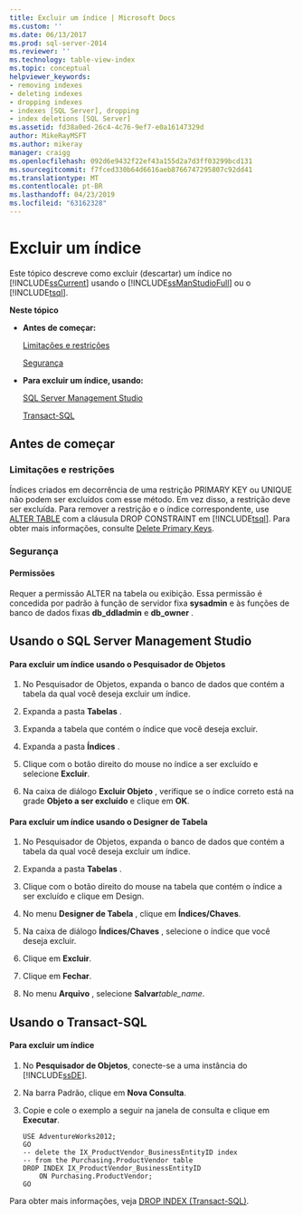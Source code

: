 ```yaml
---
title: Excluir um índice | Microsoft Docs
ms.custom: ''
ms.date: 06/13/2017
ms.prod: sql-server-2014
ms.reviewer: ''
ms.technology: table-view-index
ms.topic: conceptual
helpviewer_keywords:
- removing indexes
- deleting indexes
- dropping indexes
- indexes [SQL Server], dropping
- index deletions [SQL Server]
ms.assetid: fd38a0ed-26c4-4c76-9ef7-e0a16147329d
author: MikeRayMSFT
ms.author: mikeray
manager: craigg
ms.openlocfilehash: 092d6e9432f22ef43a155d2a7d3ff03299bcd131
ms.sourcegitcommit: f7fced330b64d6616aeb8766747295807c92dd41
ms.translationtype: MT
ms.contentlocale: pt-BR
ms.lasthandoff: 04/23/2019
ms.locfileid: "63162328"
---
```

# <a name="delete-an-index"></a>Excluir um índice
  Este tópico descreve como excluir (descartar) um índice no [!INCLUDE[ssCurrent](../../includes/sscurrent-md.md)] usando o [!INCLUDE[ssManStudioFull](../../includes/ssmanstudiofull-md.md)] ou o [!INCLUDE[tsql](../../includes/tsql-md.md)].  
  
 **Neste tópico**  
  
-   **Antes de começar:**  
  
     [Limitações e restrições](#Restrictions)  
  
     [Segurança](#Security)  
  
-   **Para excluir um índice, usando:**  
  
     [SQL Server Management Studio](#SSMSProcedure)  
  
     [Transact-SQL](#TsqlProcedure)  
  
##  <a name="BeforeYouBegin"></a> Antes de começar  
  
###  <a name="Restrictions"></a> Limitações e restrições  
 Índices criados em decorrência de uma restrição PRIMARY KEY ou UNIQUE não podem ser excluídos com esse método. Em vez disso, a restrição deve ser excluída. Para remover a restrição e o índice correspondente, use [ALTER TABLE](/sql/t-sql/statements/alter-table-transact-sql) com a cláusula DROP CONSTRAINT em [!INCLUDE[tsql](../../includes/tsql-md.md)]. Para obter mais informações, consulte [Delete Primary Keys](../tables/delete-primary-keys.md).  
  
###  <a name="Security"></a> Segurança  
  
####  <a name="Permissions"></a> Permissões  
 Requer a permissão ALTER na tabela ou exibição. Essa permissão é concedida por padrão à função de servidor fixa **sysadmin** e às funções de banco de dados fixas **db_ddladmin** e **db_owner** .  
  
##  <a name="SSMSProcedure"></a> Usando o SQL Server Management Studio  
  
#### <a name="to-delete-an-index-by-using-object-explorer"></a>Para excluir um índice usando o Pesquisador de Objetos  
  
1.  No Pesquisador de Objetos, expanda o banco de dados que contém a tabela da qual você deseja excluir um índice.  
  
2.  Expanda a pasta **Tabelas** .  
  
3.  Expanda a tabela que contém o índice que você deseja excluir.  
  
4.  Expanda a pasta **Índices** .  
  
5.  Clique com o botão direito do mouse no índice a ser excluído e selecione **Excluir**.  
  
6.  Na caixa de diálogo **Excluir Objeto** , verifique se o índice correto está na grade **Objeto a ser excluído** e clique em **OK**.  
  
#### <a name="to-delete-an-index-using-table-designer"></a>Para excluir um índice usando o Designer de Tabela  
  
1.  No Pesquisador de Objetos, expanda o banco de dados que contém a tabela da qual você deseja excluir um índice.  
  
2.  Expanda a pasta **Tabelas** .  
  
3.  Clique com o botão direito do mouse na tabela que contém o índice a ser excluído e clique em Design.  
  
4.  No menu **Designer de Tabela** , clique em **Índices/Chaves**.  
  
5.  Na caixa de diálogo **Índices/Chaves** , selecione o índice que você deseja excluir.  
  
6.  Clique em **Excluir**.  
  
7.  Clique em **Fechar**.  
  
8.  No menu **Arquivo** , selecione **Salvar**_table_name_.  
  
##  <a name="TsqlProcedure"></a> Usando o Transact-SQL  
  
#### <a name="to-delete-an-index"></a>Para excluir um índice  
  
1.  No **Pesquisador de Objetos**, conecte-se a uma instância do [!INCLUDE[ssDE](../../includes/ssde-md.md)].  
  
2.  Na barra Padrão, clique em **Nova Consulta**.  
  
3.  Copie e cole o exemplo a seguir na janela de consulta e clique em **Executar**.  
  
    ```  
    USE AdventureWorks2012;  
    GO  
    -- delete the IX_ProductVendor_BusinessEntityID index  
    -- from the Purchasing.ProductVendor table  
    DROP INDEX IX_ProductVendor_BusinessEntityID   
        ON Purchasing.ProductVendor;  
    GO  
    ```  
  
 Para obter mais informações, veja [DROP INDEX &#40;Transact-SQL&#41;](/sql/t-sql/statements/drop-index-transact-sql).  
  
  
